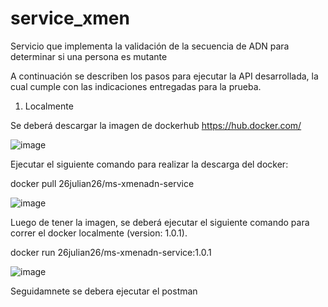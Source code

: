 # service_xmen
Servicio que implementa la validación de la secuencia de ADN para determinar si una persona es mutante

A continuación se describen los pasos para ejecutar la API desarrollada, la cual cumple con las indicaciones entregadas para la prueba. 

1. Localmente

Se deberá descargar la imagen de dockerhub https://hub.docker.com/

![image](https://user-images.githubusercontent.com/71658927/159715905-127bd9c5-28db-490a-8e53-5f1ce0ba46ea.png)

Ejecutar el siguiente comando para realizar la descarga del docker:

docker pull 26julian26/ms-xmenadn-service

![image](https://user-images.githubusercontent.com/71658927/159715530-15e0de4c-7289-4889-b397-80e0d3edc810.png)

Luego de tener la imagen, se deberá ejecutar el siguiente comando para correr el docker localmente (version: 1.0.1). 

docker run 26julian26/ms-xmenadn-service:1.0.1

![image](https://user-images.githubusercontent.com/71658927/159719588-434c47ce-99af-475d-b2e2-c7f8889ed4b6.png)

Seguidamnete se debera ejecutar el postman 





